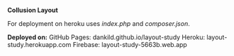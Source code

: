 **Collusion Layout**

For deployment on heroku uses _index.php_ and _composer.json_.

**Deployed on:**
GitHub Pages: dankild.github.io/layout-study
Heroku: layout-study.herokuapp.com
Firebase: layout-study-5663b.web.app